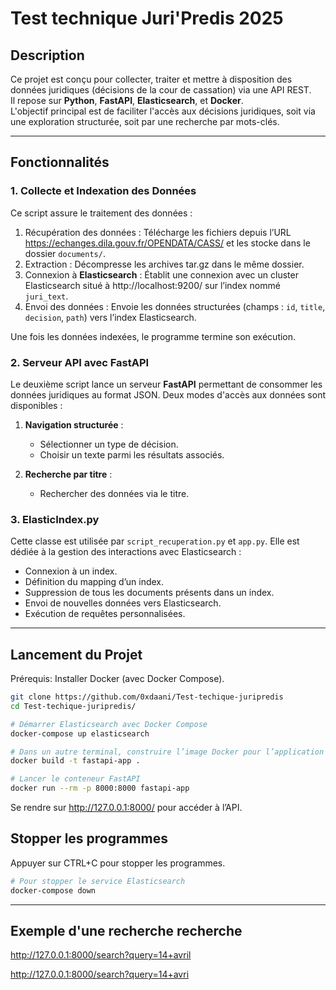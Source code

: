 # Test technique Juri'Predis 2025

## Description

Ce projet est conçu pour collecter, traiter et mettre à disposition des données juridiques (décisions de la cour de cassation) via une API REST.  
Il repose sur **Python**, **FastAPI**, **Elasticsearch**, et **Docker**.  
L'objectif principal est de faciliter l'accès aux décisions juridiques, soit via une exploration structurée, soit par une recherche par mots-clés. 

---

## Fonctionnalités

### 1. Collecte et Indexation des Données

Ce script assure le traitement des données :  
1.	Récupération des données : Télécharge les fichiers depuis l’URL https://echanges.dila.gouv.fr/OPENDATA/CASS/ et les stocke dans le dossier `documents/`.  
2.	Extraction : Décompresse les archives tar.gz dans le même dossier.  
3.	Connexion à **Elasticsearch** : Établit une connexion avec un cluster Elasticsearch situé à http://localhost:9200/ sur l’index nommé `juri_text`.  
4.	Envoi des données : Envoie les données structurées (champs : `id`, `title`, `decision`, `path`) vers l’index Elasticsearch.  

Une fois les données indexées, le programme termine son exécution.

### 2. Serveur API avec FastAPI

Le deuxième script lance un serveur **FastAPI** permettant de consommer les données juridiques au format JSON. Deux modes d'accès aux données sont disponibles :

1. **Navigation structurée** : 
   - Sélectionner un type de décision.
   - Choisir un texte parmi les résultats associés.

2. **Recherche par titre** : 
   - Rechercher des données via le titre.

### 3. ElasticIndex.py

Cette classe est utilisée par `script_recuperation.py` et `app.py`. 
Elle est dédiée à la gestion des interactions avec Elasticsearch :
- Connexion à un index.
- Définition du mapping d’un index.
- Suppression de tous les documents présents dans un index.
- Envoi de nouvelles données vers Elasticsearch.
- Exécution de requêtes personnalisées.

---

## Lancement du Projet

Prérequis: Installer Docker (avec Docker Compose).

```bash
git clone https://github.com/0xdaani/Test-techique-juripredis
cd Test-techique-juripredis/

# Démarrer Elasticsearch avec Docker Compose
docker-compose up elasticsearch

# Dans un autre terminal, construire l’image Docker pour l’application FastAPI. (Cela peut prendre 5-10 minutes)
docker build -t fastapi-app .

# Lancer le conteneur FastAPI
docker run --rm -p 8000:8000 fastapi-app

```

Se rendre sur http://127.0.0.1:8000/ pour accéder à l’API.

## Stopper les programmes

Appuyer sur CTRL+C pour stopper les programmes.

```bash
# Pour stopper le service Elasticsearch
docker-compose down
```

---

## Exemple d'une recherche recherche

http://127.0.0.1:8000/search?query=14+avril

http://127.0.0.1:8000/search?query=14+avri





